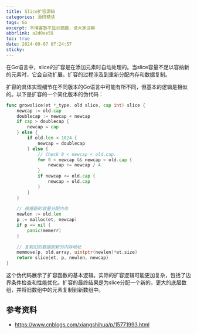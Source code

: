 ```yaml
---
title: Slice扩容源码
categories: 源码精读
tags: Go
excerpt: 本博客暂不显示摘要，请大家谅解
abbrlink: a2d0ee58
toc: true
date: 2024-09-07 07:24:57
sticky:
---
```


在Go语言中，slice的扩容是在添加元素时自动处理的。当slice容量不足以容纳新的元素时，它会自动扩展。扩容的过程涉及到重新分配内存和数据复制。

扩容的具体实现细节在不同版本的Go语言中可能有所不同，但基本的逻辑是相似的。以下是扩容的一个简化版本的伪代码：

```go
func growslice(et *_type, old slice, cap int) slice {
    newcap := old.cap
    doublecap := newcap + newcap
    if cap > doublecap {
        newcap = cap
    } else {
        if old.len < 1024 {
            newcap = doublecap
        } else {
            // Check 0 < newcap < old.cap.
            for 0 < newcap && newcap < old.cap {
                newcap += newcap / 4
            }
            if newcap <= old.cap {
                newcap = old.cap
            }
        }
    }
 
    // 根据新的容量分配内存
    newlen := old.len
    p := malloc(et, newcap)
    if p == nil {
        panic(memerr)
    }
 
    // 复制旧的数据到新的内存地址
    memmove(p, old.array, uintptr(newlen)*et.size)
    return slice{et, p, newlen, newcap}
}
```

这个伪代码展示了扩容函数的基本逻辑。实际的扩容逻辑可能更加复杂，包括了边界条件检查和性能优化。扩容的最终结果是为slice分配一个新的，更大的底层数组，并将旧数组中的元素复制到新数组中。


## 参考资料

- https://www.cnblogs.com/xiangshihua/p/15771993.html